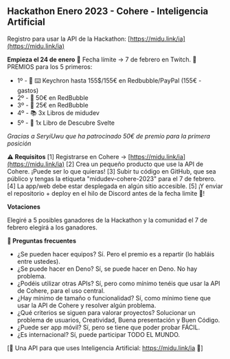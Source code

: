 ## Hackathon Enero 2023 - Cohere - Inteligencia Artificial

Registro para usar la API de la Hackathon:
[https://midu.link/ia](https://midu.link/ia)

**Empieza el 24 de enero**
📅 Fecha límite -> 7 de febrero en Twitch.
🎁 PREMIOS para los 5 primeros:

* 1º - 🥇 ⌨️ Keychron hasta 155$/155€ en Redbubble/PayPal (155€ - gastos)
* 2º - 🥈 50€ en RedBubble
* 3º - 🥉 25€ en RedBubble
* 4º - 📚 3x Libros de midudev
* 5º - 📘 1x Libro de Descubre Svelte

_Gracias a SeryiUwu que ha patrocinado 50€ de premio para la primera posición_

**⚠️ Requisitos**
[1] Registrarse en Cohere -> [https://midu.link/ia](https://midu.link/ia)
[2] Crea un pequeño producto que use la API de Cohere. ¡Puede ser lo que quieras!
[3] Subir tu código en GitHub, que sea público y tengas la etiqueta "midudev-cohere-2023" para el 7 de febrero.
[4] La app/web debe estar desplegada en algún sitio accesible.
[5] ¡Y enviar el repositorio + deploy en el hilo de Discord antes de la fecha limite 📅!

**Votaciones**

Elegiré a 5 posibles ganadores de la Hackathon y la comunidad el 7 de febrero elegirá a los ganadores.

**💬 Preguntas frecuentes**

- ¿Se pueden hacer equipos? Sí. Pero el premio es a repartir (lo habláis entre ustedes).
- ¿Se puede hacer en Deno? Sí, se puede hacer en Deno. No hay problema.
- ¿Podéis utilizar otras APIs? Sí, pero como mínimo tenéis que usar la API de Cohere, para el uso central.
- ¿Hay mínimo de tamaño o funcionalidad? Sí, como mínimo tiene que usar la API de Cohere y resolver algún problema.
- ¿Qué criterios se siguen para valorar proyectos? Solucionar un problema de usuarios, Creatividad, Buena presentación y Buen Código.
- ¿Puede ser app móvil? Sí, pero se tiene que poder probar FÁCIL.
- ¿Es internacional? Sí, puede participar TODO EL MUNDO.

[🦑 Una API para que uses Inteligencia Artificial: https://midu.link/ia 🦑]
